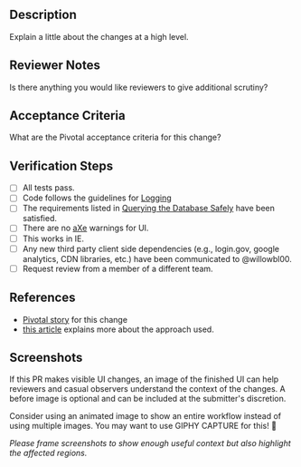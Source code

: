 ## Description

Explain a little about the changes at a high level.

## Reviewer Notes

Is there anything you would like reviewers to give additional scrutiny?

## Acceptance Criteria

What are the Pivotal acceptance criteria for this change?

## Verification Steps

* [ ] All tests pass.
* [ ] Code follows the guidelines for [Logging](https://github.com/transcom/mymove/blob/master/docs/backend.md#logging)
* [ ] The requirements listed in
 [Querying the Database Safely](https://github.com/transcom/mymove/blob/master/docs/backend.md#querying-the-database-safely)
 have been satisfied.
* [ ] There are no [aXe](https://www.deque.com/products/aXe/) warnings for UI.
* [ ] This works in IE.
* [ ] Any new third party client side dependencies (e.g., login.gov, google analytics, CDN libraries, etc.) have been communicated to @willowbl00.
* [ ] Request review from a member of a different team.

## References

* [Pivotal story](tbd) for this change
* [this article](tbd) explains more about the approach used.

## Screenshots

If this PR makes visible UI changes, an image of the finished UI can help reviewers and casual
observers understand the context of the changes. A before image is optional and
can be included at the submitter's discretion.

Consider using an animated image to show an entire workflow instead of using multiple images. You may want to use GIPHY CAPTURE for this! 📸

_Please frame screenshots to show enough useful context but also highlight the affected regions._
